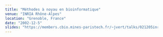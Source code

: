 ```yaml
---
title: "Méthodes à noyau en bioinformatique"
venue: "INRIA Rhône-Alpes"
location: "Grenoble, France"
date: "2002-12-5"
slides: "https://members.cbio.mines-paristech.fr/~jvert/talks/021205inria/inria.pdf"
---
```

